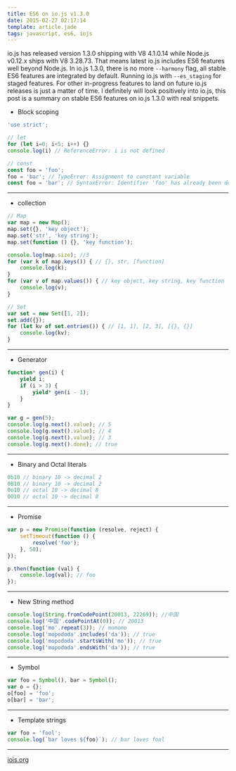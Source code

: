 ```yaml
---
title: ES6 on io.js v1.3.0
date: 2015-02-27 02:17:14
template: article.jade
tags: javascript, es6, iojs
---
```


io.js has released version 1.3.0 shipping with V8 4.1.0.14 while Node.js v0.12.x ships with V8 3.28.73. That means latest io.js includes ES6 features well beyond Node.js. In io.js 1.3.0, there is no more `--harmony` flag, all stable ES6 features are integrated by default. Running io.js with `--es_staging` for staged features. For other in-progress features to land on future io.js releases is just a matter of time. I definitely will look positively into io.js, this post is a summary on stable ES6 features on io.js 1.3.0 with real snippets.

<span class="more"></span>

- Block scoping
```javascript
'use strict';

// let
for (let i=0; i<5; i++) {}
console.log(i) // ReferenceError: i is not defined

// const
const foo = 'foo';
foo = 'bar'; // TypeError: Assignment to constant variable
const foo = 'bar'; // SyntaxError: Identifier 'foo' has already been declared
```

---

- collection
```javascript
// Map
var map = new Map();
map.set({}, 'key object');
map.set('str', 'key string');
map.set(function () {}, 'key function');

console.log(map.size); //3
for (var k of map.keys()) { // {}, str, [function]
    console.log(k);
}
for (var v of map.values()) { // key object, key string, key function
    console.log(v);
}

// Set
var set = new Set([1, 2]);
set.add({});
for (let kv of set.entries()) { // [1, 1], [2, 3], [{}, {}]
    console.log(kv);
}
```

---

- Generator
```javascript
function* gen(i) {
    yield i;
    if (i > 3) {
        yield* gen(i - 1);
    }
}

var g = gen(5);
console.log(g.next().value); // 5
console.log(g.next().value); // 4
console.log(g.next().value); // 3
console.log(g.next().done); // true
```

---

- Binary and Octal literals
```javascript
0b10 // binary 10 -> decimal 2
0B10 // binary 10 -> decimal 2
0o10 // octal 10 -> decimal 8
0O10 // octal 10 -> decimal 8
```

---

- Promise
```javascript
var p = new Promise(function (resolve, reject) {
    setTimeout(function () {
        resolve('foo');
    }, 50);
});

p.then(function (val) {
    console.log(val); // foo
});
``` 

---

- New String method
```javascript
console.log(String.fromCodePoint(20013, 22269)); //中国
console.log('中国'.codePointAt(0)); // 20013
console.log('mo'.repeat(3)); // momomo
console.log('mopododa'.includes('da')); // true
console.log('mopododa'.startsWith('mo')); // true
console.log('mopododa'.endsWith('da')); // true
```

---

- Symbol
```javascript
var foo = Symbol(), bar = Symbol();
var o = {};
o[foo] = 'foo';
o[bar] = 'bar';
```

---

- Template strings
```javascript
var foo = 'fool';
console.log(`bar loves ${foo}`); // bar loves fool
```

---
[iojs.org](https://iojs.org/en/es6.html)